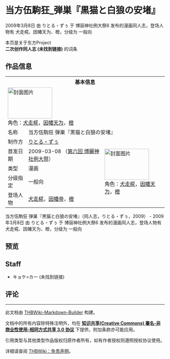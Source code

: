 # 当方伍駒狂_弾巣『黒猫と白狼の安堵』

<!-- source html: G:\repos\THBWiki-Markdown-Builder\THBWikiMarkdown\Temp\main\a\ae\ns0%3A%E5%BD%93%E6%96%B9%E4%BC%8D%E9%A7%92%E7%8B%82_%E5%BC%BE%E5%B7%A3%E3%80%8E%E9%BB%92%E7%8C%AB%E3%81%A8%E7%99%BD%E7%8B%BC%E3%81%AE%E5%AE%89%E5%A0%B5%E3%80%8F.html -->

2009年3月8日 由 りとる・ずぅ 于 博丽神社例大祭6 发布的漫画同人志，登场人物有 犬走椛、因幡天为、橙，分级为 一般向

本页是关于东方Project  
 **二次创作同人志 (未找到链接)** 的词条
## 作品信息

<table><tbody><tr><th colspan="3">基本信息</th></tr><tr><td class="cover-artwork-mobile" colspan="2"><a href="./文件-当方伍駒狂_弾巣『黒猫と白狼の安堵』封面.jpg.md" class="image" title="封面图片"><img alt="封面图片" src="https://upload.thwiki.cc/thumb/e/ee/%E5%BD%93%E6%96%B9%E4%BC%8D%E9%A7%92%E7%8B%82_%E5%BC%BE%E5%B7%A3%E3%80%8E%E9%BB%92%E7%8C%AB%E3%81%A8%E7%99%BD%E7%8B%BC%E3%81%AE%E5%AE%89%E5%A0%B5%E3%80%8F%E5%B0%81%E9%9D%A2.jpg/140px-%E5%BD%93%E6%96%B9%E4%BC%8D%E9%A7%92%E7%8B%82_%E5%BC%BE%E5%B7%A3%E3%80%8E%E9%BB%92%E7%8C%AB%E3%81%A8%E7%99%BD%E7%8B%BC%E3%81%AE%E5%AE%89%E5%A0%B5%E3%80%8F%E5%B0%81%E9%9D%A2.jpg" decoding="async" loading="lazy" width="140" height="98" srcset="https://upload.thwiki.cc/thumb/e/ee/%E5%BD%93%E6%96%B9%E4%BC%8D%E9%A7%92%E7%8B%82_%E5%BC%BE%E5%B7%A3%E3%80%8E%E9%BB%92%E7%8C%AB%E3%81%A8%E7%99%BD%E7%8B%BC%E3%81%AE%E5%AE%89%E5%A0%B5%E3%80%8F%E5%B0%81%E9%9D%A2.jpg/210px-%E5%BD%93%E6%96%B9%E4%BC%8D%E9%A7%92%E7%8B%82_%E5%BC%BE%E5%B7%A3%E3%80%8E%E9%BB%92%E7%8C%AB%E3%81%A8%E7%99%BD%E7%8B%BC%E3%81%AE%E5%AE%89%E5%A0%B5%E3%80%8F%E5%B0%81%E9%9D%A2.jpg 1.5x, https://upload.thwiki.cc/thumb/e/ee/%E5%BD%93%E6%96%B9%E4%BC%8D%E9%A7%92%E7%8B%82_%E5%BC%BE%E5%B7%A3%E3%80%8E%E9%BB%92%E7%8C%AB%E3%81%A8%E7%99%BD%E7%8B%BC%E3%81%AE%E5%AE%89%E5%A0%B5%E3%80%8F%E5%B0%81%E9%9D%A2.jpg/280px-%E5%BD%93%E6%96%B9%E4%BC%8D%E9%A7%92%E7%8B%82_%E5%BC%BE%E5%B7%A3%E3%80%8E%E9%BB%92%E7%8C%AB%E3%81%A8%E7%99%BD%E7%8B%BC%E3%81%AE%E5%AE%89%E5%A0%B5%E3%80%8F%E5%B0%81%E9%9D%A2.jpg 2x" data-file-width="1111" data-file-height="777"></a><div class="cover-char">角色：<a href="./犬走椛.md" title="犬走椛">犬走椛</a>，<a href="./因幡帝.md" title="因幡帝">因幡天为</a>，<a href="./橙.md" title="橙">橙</a></div></td>
</tr><tr><td class="label">名称</td><td colspan="2"> 当方伍駒狂 弾巣『黒猫と白狼の安堵』 </td></tr><tr><td class="label">制作方</td><td><a href="./りとる・ずぅ.md" title="りとる・ずぅ">りとる・ずぅ</a></td><td class="cover-artwork" rowspan="5" style="min-width:140px;"><a href="./文件-当方伍駒狂_弾巣『黒猫と白狼の安堵』封面.jpg.md" class="image" title="封面图片"><img alt="封面图片" src="https://upload.thwiki.cc/thumb/e/ee/%E5%BD%93%E6%96%B9%E4%BC%8D%E9%A7%92%E7%8B%82_%E5%BC%BE%E5%B7%A3%E3%80%8E%E9%BB%92%E7%8C%AB%E3%81%A8%E7%99%BD%E7%8B%BC%E3%81%AE%E5%AE%89%E5%A0%B5%E3%80%8F%E5%B0%81%E9%9D%A2.jpg/140px-%E5%BD%93%E6%96%B9%E4%BC%8D%E9%A7%92%E7%8B%82_%E5%BC%BE%E5%B7%A3%E3%80%8E%E9%BB%92%E7%8C%AB%E3%81%A8%E7%99%BD%E7%8B%BC%E3%81%AE%E5%AE%89%E5%A0%B5%E3%80%8F%E5%B0%81%E9%9D%A2.jpg" decoding="async" loading="lazy" width="140" height="98" srcset="https://upload.thwiki.cc/thumb/e/ee/%E5%BD%93%E6%96%B9%E4%BC%8D%E9%A7%92%E7%8B%82_%E5%BC%BE%E5%B7%A3%E3%80%8E%E9%BB%92%E7%8C%AB%E3%81%A8%E7%99%BD%E7%8B%BC%E3%81%AE%E5%AE%89%E5%A0%B5%E3%80%8F%E5%B0%81%E9%9D%A2.jpg/210px-%E5%BD%93%E6%96%B9%E4%BC%8D%E9%A7%92%E7%8B%82_%E5%BC%BE%E5%B7%A3%E3%80%8E%E9%BB%92%E7%8C%AB%E3%81%A8%E7%99%BD%E7%8B%BC%E3%81%AE%E5%AE%89%E5%A0%B5%E3%80%8F%E5%B0%81%E9%9D%A2.jpg 1.5x, https://upload.thwiki.cc/thumb/e/ee/%E5%BD%93%E6%96%B9%E4%BC%8D%E9%A7%92%E7%8B%82_%E5%BC%BE%E5%B7%A3%E3%80%8E%E9%BB%92%E7%8C%AB%E3%81%A8%E7%99%BD%E7%8B%BC%E3%81%AE%E5%AE%89%E5%A0%B5%E3%80%8F%E5%B0%81%E9%9D%A2.jpg/280px-%E5%BD%93%E6%96%B9%E4%BC%8D%E9%A7%92%E7%8B%82_%E5%BC%BE%E5%B7%A3%E3%80%8E%E9%BB%92%E7%8C%AB%E3%81%A8%E7%99%BD%E7%8B%BC%E3%81%AE%E5%AE%89%E5%A0%B5%E3%80%8F%E5%B0%81%E9%9D%A2.jpg 2x" data-file-width="1111" data-file-height="777"></a><div class="cover-char">角色：<a href="./犬走椛.md" title="犬走椛">犬走椛</a>，<a href="./因幡帝.md" title="因幡帝">因幡天为</a>，<a href="./橙.md" title="橙">橙</a></div></td>
</tr><tr><td class="label">首发日期</td><td>2009-03-08&#160;（<a href="/展会作品列表?e=%E5%8D%9A%E4%B8%BD%E7%A5%9E%E7%A4%BE%E4%BE%8B%E5%A4%A7%E7%A5%AD%236">第六回 博麗神社例大祭</a>）</td></tr><tr><td class="label">类型</td><td>漫画</td></tr><tr><td class="label">分级指定</td><td>一般向</td></tr><tr><td class="label">登场人物</td><td><a href="./犬走椛.md" title="犬走椛">犬走椛</a>，<a href="./因幡帝.md" title="因幡帝">因幡帝</a>，<a href="./橙.md" title="橙">橙</a></td></tr></tbody></table>

当方伍駒狂 弾巣『黒猫と白狼の安堵』（同人志，りとる・ずぅ，2009） - 2009年3月8日 由 りとる・ずぅ 于 博丽神社例大祭6 发布的漫画同人志，登场人物有 犬走椛、因幡天为、橙，分级为 一般向
## 预览
## Staff
- キョケ=カー (未找到链接)

## 评论




---

此文档由 [THBWiki-Markdown-Builder](https://github.com/Delsin-Yu/THBWiki-Markdown-Builder) 构建。

文档中的所有内容除特殊注明外，均在 [**知识共享(Creative Commons) 署名-非商业性使用-相同方式共享 3.0 协议**](https://creativecommons.org/licenses/by-sa/3.0/deed.zh-hans) 下提供，附加条款亦可能应用。

引用类型与其他类型作品版权归原作者所有，如有作者授权则遵照授权协议使用。

详细请查阅 [THBWiki：免责声明](https://thbwiki.cc/THBWiki:%E5%85%8D%E8%B4%A3%E5%A3%B0%E6%98%8E)。

